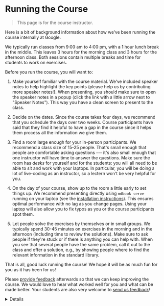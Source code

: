 # Running the Course

> This page is for the course instructor.

Here is a bit of background information about how we've been running the course
internally at Google.

We typically run classes from 9:00 am to 4:00 pm, with a 1 hour lunch break in
the middle. This leaves 3 hours for the morning class and 3 hours for the
afternoon class. Both sessions contain multiple breaks and time for students to
work on exercises.

Before you run the course, you will want to:

1. Make yourself familiar with the course material. We've included speaker notes
   to help highlight the key points (please help us by contributing more speaker
   notes!). When presenting, you should make sure to open the speaker notes in a
   popup (click the link with a little arrow next to "Speaker Notes"). This way
   you have a clean screen to present to the class.

1. Decide on the dates. Since the course takes four days, we recommend that you
   schedule the days over two weeks. Course participants have said that they
   find it helpful to have a gap in the course since it helps them process all
   the information we give them.

1. Find a room large enough for your in-person participants. We recommend a
   class size of 15-25 people. That's small enough that people are comfortable
   asking questions --- it's also small enough that one instructor will have
   time to answer the questions. Make sure the room has _desks_ for yourself and
   for the students: you will all need to be able to sit and work with your
   laptops. In particular, you will be doing a lot of live-coding as an
   instructor, so a lectern won't be very helpful for you.

1. On the day of your course, show up to the room a little early to set things
   up. We recommend presenting directly using `mdbook serve` running on your
   laptop (see the [installation instructions][3]). This ensures optimal
   performance with no lag as you change pages. Using your laptop will also
   allow you to fix typos as you or the course participants spot them.

1. Let people solve the exercises by themselves or in small groups. We typically
   spend 30-45 minutes on exercises in the morning and in the afternoon
   (including time to review the solutions). Make sure to ask people if they're
   stuck or if there is anything you can help with. When you see that several
   people have the same problem, call it out to the class and offer a solution,
   e.g., by showing people where to find the relevant information in the
   standard library.

That is all, good luck running the course! We hope it will be as much fun for
you as it has been for us!

Please [provide feedback][1] afterwards so that we can keep improving the
course. We would love to hear what worked well for you and what can be made
better. Your students are also very welcome to [send us feedback][2]!

[1]: https://github.com/google/comprehensive-rust/discussions/86
[2]: https://github.com/google/comprehensive-rust/discussions/100
[3]: https://github.com/google/comprehensive-rust#building
[red-box]: ?show-red-box=true

<details>

### Instructor Preparation

- **Go through all the material:** Before teaching the course, make sure you
  have gone through all the slides and exercises yourself. This will help you
  anticipate questions and potential difficulties.
- **Prepare for live coding:** The course involves a lot of live coding.
  Practice the examples and exercises beforehand to ensure you can type them out
  smoothly during the class. Have the solutions ready in case you get stuck.
- **Familiarize yourself with `mdbook`:** The course is presented using
  `mdbook`. Knowing how to navigate, search, and use its features will make the
  presentation smoother.
- **Slice size helper:** Press <kbd>Ctrl</kbd> + <kbd>Alt</kbd> + <kbd>B</kbd>
  to toggle a visual guide showing the amount of space available when
  presenting. Expect any content outside of the red box to be hidden initially.
  Use this as a guide when editing slides. You can also
  [enable it via this link][red-box].

### Creating a Good Learning Environment

- **Encourage questions:** Reiterate that there are no "stupid" questions. A
  welcoming atmosphere for questions is crucial for learning.
- **Manage time effectively:** Keep an eye on the schedule, but be flexible.
  It's more important that students understand the concepts than sticking
  rigidly to the timeline.
- **Facilitate group work:** During exercises, encourage students to work
  together. This can help them learn from each other and feel less stuck.

</details>
